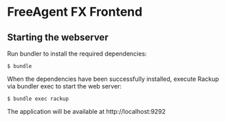 # FreeAgent FX Frontend

## Starting the webserver

Run bundler to install the required dependencies:

    $ bundle

When the dependencies have been successfully installed, execute Rackup via bundler exec to start the web server:

    $ bundle exec rackup

The application will be available at http://localhost:9292
